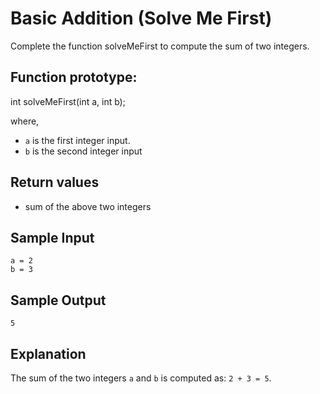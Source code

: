 # Basic Addition (Solve Me First)

Complete the function solveMeFirst to compute the sum of two integers.

## Function prototype:

int solveMeFirst(int a, int b);

where,

- `a` is the first integer input.
- `b` is the second integer input

## Return values

- sum of the above two integers

## Sample Input

```
a = 2
b = 3
```

## Sample Output

```
5
```

## Explanation

The sum of the two integers `a` and `b` is computed as: `2 + 3 = 5`.
